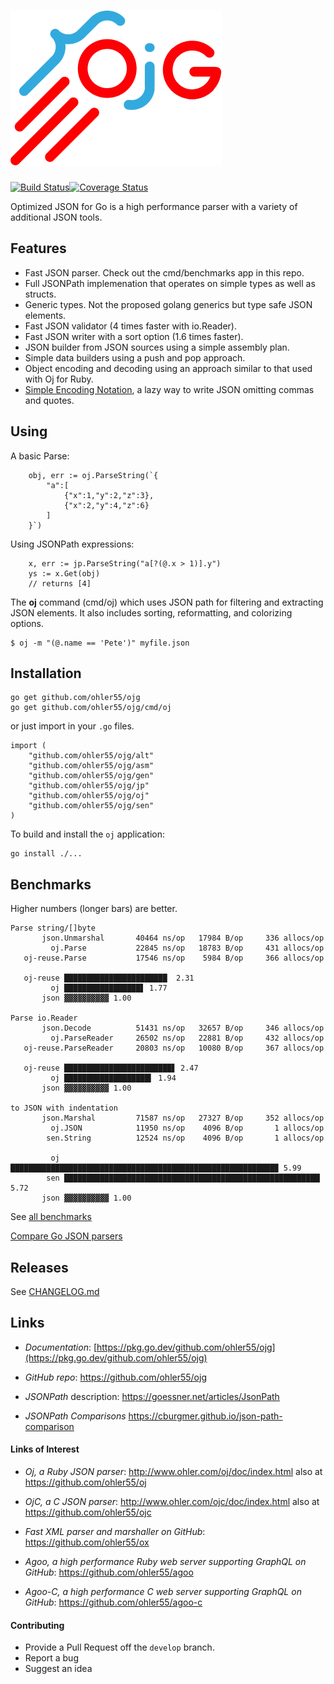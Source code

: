 # [![{}j](assets/ojg_comet.svg)](https://github.com/ohler55/ojg)

[![Build Status](https://img.shields.io/travis/ohler55/ojg/master.svg?logo=travis)](http://travis-ci.org/ohler55/ojg?branch=master)[![Coverage Status](https://coveralls.io/repos/github/ohler55/ojg/badge.svg?branch=master)](https://coveralls.io/github/ohler55/ojg?branch=master)

Optimized JSON for Go is a high performance parser with a variety of
additional JSON tools.

## Features

 - Fast JSON parser. Check out the cmd/benchmarks app in this repo.
 - Full JSONPath implemenation that operates on simple types as well as structs.
 - Generic types. Not the proposed golang generics but type safe JSON elements.
 - Fast JSON validator (4 times faster with io.Reader).
 - Fast JSON writer with a sort option (1.6 times faster).
 - JSON builder from JSON sources using a simple assembly plan.
 - Simple data builders using a push and pop approach.
 - Object encoding and decoding using an approach similar to that used with Oj for Ruby.
 - [Simple Encoding Notation](sen.md), a lazy way to write JSON omitting commas and quotes.

## Using

A basic Parse:

```golang
    obj, err := oj.ParseString(`{
        "a":[
            {"x":1,"y":2,"z":3},
            {"x":2,"y":4,"z":6}
        ]
    }`)
```

Using JSONPath expressions:

```golang
    x, err := jp.ParseString("a[?(@.x > 1)].y")
    ys := x.Get(obj)
    // returns [4]
```

The **oj** command (cmd/oj) which uses JSON path for filtering and
extracting JSON elements. It also includes sorting, reformatting, and
colorizing options.

```
$ oj -m "(@.name == 'Pete')" myfile.json

```

## Installation
```
go get github.com/ohler55/ojg
go get github.com/ohler55/ojg/cmd/oj

```

or just import in your `.go` files.

```
import (
    "github.com/ohler55/ojg/alt"
    "github.com/ohler55/ojg/asm"
    "github.com/ohler55/ojg/gen"
    "github.com/ohler55/ojg/jp"
    "github.com/ohler55/ojg/oj"
    "github.com/ohler55/ojg/sen"
)
```

To build and install the `oj` application:

```
go install ./...
```

## Benchmarks

Higher numbers (longer bars) are better.

```
Parse string/[]byte
       json.Unmarshal       40464 ns/op   17984 B/op     336 allocs/op
         oj.Parse           22845 ns/op   18783 B/op     431 allocs/op
   oj-reuse.Parse           17546 ns/op    5984 B/op     366 allocs/op

   oj-reuse ███████████████████████  2.31
         oj █████████████████▋ 1.77
       json ▓▓▓▓▓▓▓▓▓▓ 1.00

Parse io.Reader
       json.Decode          51431 ns/op   32657 B/op     346 allocs/op
         oj.ParseReader     26502 ns/op   22881 B/op     432 allocs/op
   oj-reuse.ParseReader     20803 ns/op   10080 B/op     367 allocs/op

   oj-reuse ████████████████████████▋ 2.47
         oj ███████████████████▍ 1.94
       json ▓▓▓▓▓▓▓▓▓▓ 1.00

to JSON with indentation
       json.Marshal         71587 ns/op   27327 B/op     352 allocs/op
         oj.JSON            11950 ns/op    4096 B/op       1 allocs/op
        sen.String          12524 ns/op    4096 B/op       1 allocs/op

         oj ███████████████████████████████████████████████████████████▉ 5.99
        sen █████████████████████████████████████████████████████████▏ 5.72
       json ▓▓▓▓▓▓▓▓▓▓ 1.00
```

See [all benchmarks](benchmarks.md)

[Compare Go JSON parsers](https://github.com/ohler55/compare-go-json)

## Releases

See [CHANGELOG.md](CHANGELOG.md)

## Links

- *Documentation*: [https://pkg.go.dev/github.com/ohler55/ojg](https://pkg.go.dev/github.com/ohler55/ojg)

- *GitHub* *repo*: https://github.com/ohler55/ojg

- *JSONPath* description: https://goessner.net/articles/JsonPath

- *JSONPath Comparisons* https://cburgmer.github.io/json-path-comparison


#### Links of Interest

 - *Oj, a Ruby JSON parser*: http://www.ohler.com/oj/doc/index.html also at https://github.com/ohler55/oj

 - *OjC, a C JSON parser*: http://www.ohler.com/ojc/doc/index.html also at https://github.com/ohler55/ojc

 - *Fast XML parser and marshaller on GitHub*: https://github.com/ohler55/ox

 - *Agoo, a high performance Ruby web server supporting GraphQL on GitHub*: https://github.com/ohler55/agoo

 - *Agoo-C, a high performance C web server supporting GraphQL on GitHub*: https://github.com/ohler55/agoo-c

#### Contributing

+ Provide a Pull Request off the `develop` branch.
+ Report a bug
+ Suggest an idea
